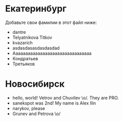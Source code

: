 Екатеринбург
===
Добавьте свои фамилии в этот файл ниже: 
* dantre
* Telyatnikova Titkov
* kvazarich
* asdasdasasdasdasdad
* Aaaaaaaaaaaaaaaaaaaaaaaaaaaaaaaa
* Кондратьев
* Третьяков

Новосибирск
=====

* hello, world! Vetrov and Chuvilev \o/. They are PRO.
* sanekspot was 2nd! My name is Alex Ilin
* narykov, please 
* Grunev and Petrova \o/
